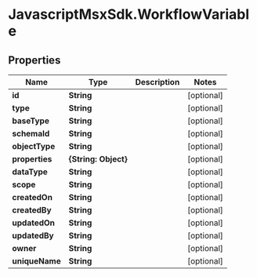 # JavascriptMsxSdk.WorkflowVariable

## Properties

Name | Type | Description | Notes
------------ | ------------- | ------------- | -------------
**id** | **String** |  | [optional] 
**type** | **String** |  | [optional] 
**baseType** | **String** |  | [optional] 
**schemaId** | **String** |  | [optional] 
**objectType** | **String** |  | [optional] 
**properties** | **{String: Object}** |  | [optional] 
**dataType** | **String** |  | [optional] 
**scope** | **String** |  | [optional] 
**createdOn** | **String** |  | [optional] 
**createdBy** | **String** |  | [optional] 
**updatedOn** | **String** |  | [optional] 
**updatedBy** | **String** |  | [optional] 
**owner** | **String** |  | [optional] 
**uniqueName** | **String** |  | [optional] 


